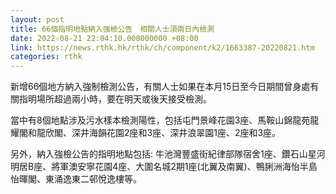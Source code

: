 ```yaml
---
layout: post
title: 66個指明地點納入強檢公告　相關人士須兩日內檢測
date: 2022-08-21 22:04:10.000000000 +08:00
link: https://news.rthk.hk/rthk/ch/component/k2/1663387-20220821.htm
categories: rthk
---
```


新增66個地方納入強制檢測公告，有關人士如果在本月15日至今日期間曾身處有關指明場所超過兩小時，要在明天或後天接受檢測。

當中有8個地點涉及污水樣本檢測陽性，包括屯門景峰花園3座、馬鞍山錦龍苑龍耀閣和龍欣閣、深井海韻花園2座和3座、深井浪翠園1座、2座和3座。

另外，納入強檢公告的指明地點包括: 牛池灣豐盛街紀律部隊宿舍1座、鑽石山星河明居B座、將軍澳安寧花園4座、大圍名城2期1座(北翼及南翼)、鴨脷洲海怡半島怡暉閣、東涌逸東二邨悅逸樓等。
